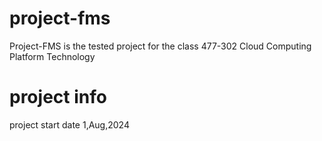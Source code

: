 # project-fms
Project-FMS is the tested project for the class 477-302 Cloud Computing Platform Technology

# project info
project start date 1,Aug,2024
